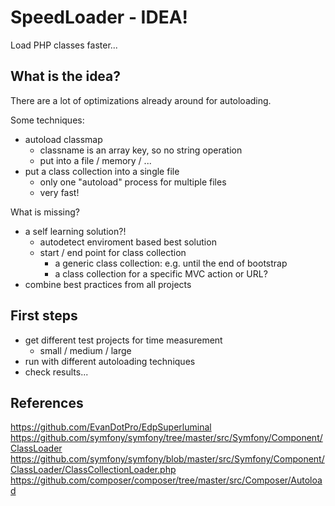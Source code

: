 # SpeedLoader - IDEA!
Load PHP classes faster...

## What is the idea?
There are a lot of optimizations already around for autoloading.

Some techniques:
- autoload classmap
  - classname is an array key, so no string operation
  - put into a file / memory / ...
- put a class collection into a single file
  - only one "autoload" process for multiple files
  - very fast!

What is missing?
- a self learning solution?!
  - autodetect enviroment based best solution
  - start / end point for class collection
    - a generic class collection: e.g. until the end of bootstrap
    - a class collection for a specific MVC action or URL?
- combine best practices from all projects

## First steps
- get different test projects for time measurement
  - small / medium / large
- run with different autoloading techniques
- check results...

## References
https://github.com/EvanDotPro/EdpSuperluminal
https://github.com/symfony/symfony/tree/master/src/Symfony/Component/ClassLoader
https://github.com/symfony/symfony/blob/master/src/Symfony/Component/ClassLoader/ClassCollectionLoader.php
https://github.com/composer/composer/tree/master/src/Composer/Autoload


